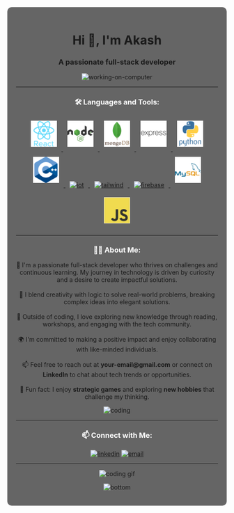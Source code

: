 

  <!-- Semi-transparent overlay -->
  <div style="background: rgba(0, 0, 0, 0.6); padding: 20px; border-radius: 10px;">
    <h1 align="center">Hi 👋, I'm Akash</h1>
    <h3 align="center">A passionate full-stack developer </h3>
    <p align="center">
      <img src="https://media.giphy.com/media/M9gbBd9nbDrOTu1Mqx/giphy.gif" alt="working-on-computer" width="100" />
    </p>

  ---
    
  <h3 align="center" style="color: white;">🛠️ Languages and Tools:</h3>
    <p align="center">
      <a href="https://reactjs.org/" target="_blank" rel="noreferrer">
        <img src="https://raw.githubusercontent.com/devicons/devicon/master/icons/react/react-original-wordmark.svg" alt="react" width="60" height="60" style="margin: 10px;" />
      </a>
      <a href="https://nodejs.org" target="_blank" rel="noreferrer">
        <img src="https://raw.githubusercontent.com/devicons/devicon/master/icons/nodejs/nodejs-original-wordmark.svg" alt="nodejs" width="60" height="60" style="margin: 10px;" />
      </a>
      <a href="https://www.mongodb.com/" target="_blank" rel="noreferrer">
        <img src="https://raw.githubusercontent.com/devicons/devicon/master/icons/mongodb/mongodb-original-wordmark.svg" alt="mongodb" width="60" height="60" style="margin: 10px;" />
      </a>
      <a href="https://expressjs.com" target="_blank" rel="noreferrer">
        <img src="https://raw.githubusercontent.com/devicons/devicon/master/icons/express/express-original-wordmark.svg" alt="express" width="60" height="60" style="margin: 10px;" />
      </a>
      <a href="https://www.python.org/" target="_blank" rel="noreferrer">
        <img src="https://raw.githubusercontent.com/devicons/devicon/master/icons/python/python-original-wordmark.svg" alt="python" width="60" height="60" style="margin: 10px;" />
      </a>
      <a href="https://www.w3schools.com/cpp/" target="_blank" rel="noreferrer">
        <img src="https://raw.githubusercontent.com/devicons/devicon/master/icons/cplusplus/cplusplus-original.svg" alt="cplusplus" width="60" height="60" style="margin: 10px;" />
      </a>
      <a href="https://www.vectorlogo.zone/logos/arduino/arduino-icon.svg" target="_blank" rel="noreferrer">
        <img src="https://www.vectorlogo.zone/logos/arduino/arduino-icon.svg" alt="iot" width="60" height="60" style="margin: 10px;" />
      </a>
      <a href="https://tailwindcss.com/" target="_blank" rel="noreferrer">
        <img src="https://www.vectorlogo.zone/logos/tailwindcss/tailwindcss-icon.svg" alt="tailwind" width="60" height="60" style="margin: 10px;" />
      </a>
      <a href="https://firebase.google.com/" target="_blank" rel="noreferrer">
        <img src="https://www.vectorlogo.zone/logos/firebase/firebase-icon.svg" alt="firebase" width="60" height="60" style="margin: 10px;" />
      </a>
      <a href="https://www.mysql.com/" target="_blank" rel="noreferrer">
        <img src="https://raw.githubusercontent.com/devicons/devicon/master/icons/mysql/mysql-original-wordmark.svg" alt="mysql" width="60" height="60" style="margin: 10px;" />
      </a>
      <a href="https://developer.mozilla.org/en-US/docs/Web/JavaScript" target="_blank" rel="noreferrer">
        <img src="https://raw.githubusercontent.com/devicons/devicon/master/icons/javascript/javascript-original.svg" alt="javascript" width="60" height="60" style="margin: 10px;" />
      </a>
    </p>

   ---

  <h3 align="center" style="color: white;">👨‍💻 About Me:</h3>
    <p align="center" style="max-width: 800px; margin: 0 auto;">
      🌟 I'm a passionate full-stack developer who thrives on challenges and continuous learning. My journey in technology is driven by curiosity and a desire to create impactful solutions. <br><br>
      🎯 I blend creativity with logic to solve real-world problems, breaking complex ideas into elegant solutions. <br><br>
      🧠 Outside of coding, I love exploring new knowledge through reading, workshops, and engaging with the tech community. <br><br>
      🌍 I'm committed to making a positive impact and enjoy collaborating with like-minded individuals. <br><br>
      📫 Feel free to reach out at <strong>your-email@gmail.com</strong> or connect on <strong>LinkedIn</strong> to chat about tech trends or opportunities. <br><br>
      🎉 Fun fact: I enjoy <strong>strategic games</strong> and exploring <strong>new hobbies</strong> that challenge my thinking.
    </p>

   <p align="center">
      <img src="https://media.giphy.com/media/qgQUggAC3Pfv687qPC/giphy.gif" alt="coding" width="400" />
    </p>

  ---

  <h3 align="center" style="color: white;">📫 Connect with Me:</h3>
    <p align="center">
      <a href="https://linkedin.com/in/akash-kamble-3874091a3/" target="blank"><img align="center" src="https://cdn.jsdelivr.net/npm/simple-icons@v3/icons/linkedin.svg" alt="linkedin" height="30" width="40" /></a>
      <a href="mailto:aakash7536@gmail.com" target="blank"><img align="center" src="https://cdn.jsdelivr.net/npm/simple-icons@v3/icons/gmail.svg" alt="email" height="30" width="40" /></a>
    </p>

  ---

  <p align="center">
      <img src="https://media.giphy.com/media/L1R1tvI9svkIWwpVYr/giphy.gif" alt="coding gif" width="400" />
    </p>

  <p align="center">
      <img src="https://raw.githubusercontent.com/bornmay/bornmay/Update/svg/Bottom.svg" alt="bottom"/>
    </p>
  
  </div>
</div>
